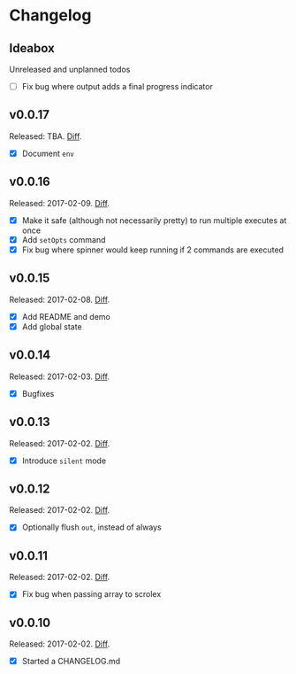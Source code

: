 # Changelog

## Ideabox

Unreleased and unplanned todos

- [ ] Fix bug where output adds a final progress indicator

## v0.0.17

Released: TBA.
[Diff](https://github.com/kvz/scrolex/compare/v0.0.16...master).

- [x] Document `env`

## v0.0.16

Released: 2017-02-09.
[Diff](https://github.com/kvz/scrolex/compare/v0.0.16...v0.0.15).

- [x] Make it safe (although not necessarily pretty) to run multiple executes at once
- [x] Add `setOpts` command
- [x] Fix bug where spinner would keep running if 2 commands are executed

## v0.0.15

Released: 2017-02-08.
[Diff](https://github.com/kvz/scrolex/compare/v0.0.15...v0.0.14).

- [x] Add README and demo
- [x] Add global state

## v0.0.14

Released: 2017-02-03.
[Diff](https://github.com/kvz/scrolex/compare/v0.0.14...v0.0.13).

- [x] Bugfixes

## v0.0.13

Released: 2017-02-02.
[Diff](https://github.com/kvz/scrolex/compare/v0.0.13...v0.0.12).

- [x] Introduce `silent` mode

## v0.0.12

Released: 2017-02-02.
[Diff](https://github.com/kvz/scrolex/compare/v0.0.11...v0.0.12).

- [x] Optionally flush `out`, instead of always

## v0.0.11

Released: 2017-02-02.
[Diff](https://github.com/kvz/scrolex/compare/v0.0.10...v0.0.11).

- [x] Fix bug when passing array to scrolex

## v0.0.10

Released: 2017-02-02.
[Diff](https://github.com/kvz/scrolex/compare/431c258605b96acbf1a1779d40bf2e0bfb944bd5...v0.0.10).

- [x] Started a CHANGELOG.md

